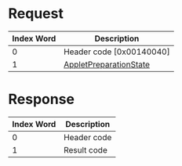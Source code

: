# Request

| Index Word | Description                                                                     |
|------------|---------------------------------------------------------------------------------|
| 0          | Header code \[0x00140040\]                                                      |
| 1          | [AppletPreparationState](NS_and_APT_Services#AppletPreparationState "wikilink") |

# Response

| Index Word | Description |
|------------|-------------|
| 0          | Header code |
| 1          | Result code |